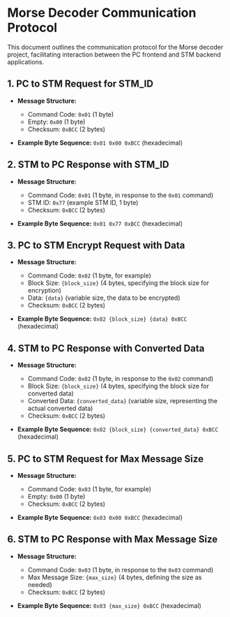 # Morse Decoder Communication Protocol

This document outlines the communication protocol for the Morse decoder project, facilitating interaction between the PC frontend and STM backend applications.

## 1. PC to STM Request for STM_ID

- **Message Structure:**
  - Command Code: `0x01` (1 byte)
  - Empty: `0x00` (1 byte)
  - Checksum: `0xBCC` (2 bytes)

- **Example Byte Sequence:** `0x01 0x00 0xBCC` (hexadecimal)

## 2. STM to PC Response with STM_ID

- **Message Structure:**
  - Command Code: `0x01` (1 byte, in response to the `0x01` command)
  - STM ID: `0x77` (example STM ID, 1 byte)
  - Checksum: `0xBCC` (2 bytes)

- **Example Byte Sequence:** `0x01 0x77 0xBCC` (hexadecimal)

## 3. PC to STM Encrypt Request with Data

- **Message Structure:**
  - Command Code: `0x02` (1 byte, for example)
  - Block Size: `{block_size}` (4 bytes, specifying the block size for encryption)
  - Data: `{data}` (variable size, the data to be encrypted)
  - Checksum: `0xBCC` (2 bytes)

- **Example Byte Sequence:** `0x02 {block_size} {data} 0xBCC` (hexadecimal)

## 4. STM to PC Response with Converted Data

- **Message Structure:**
  - Command Code: `0x02` (1 byte, in response to the `0x02` command)
  - Block Size: `{block_size}` (4 bytes, specifying the block size for converted data)
  - Converted Data: `{converted_data}` (variable size, representing the actual converted data)
  - Checksum: `0xBCC` (2 bytes)

- **Example Byte Sequence:** `0x02 {block_size} {converted_data} 0xBCC` (hexadecimal)

## 5. PC to STM Request for Max Message Size

- **Message Structure:**
  - Command Code: `0x03` (1 byte, for example)
  - Empty: `0x00` (1 byte)
  - Checksum: `0xBCC` (2 bytes)

- **Example Byte Sequence:** `0x03 0x00 0xBCC` (hexadecimal)

## 6. STM to PC Response with Max Message Size

- **Message Structure:**
  - Command Code: `0x03` (1 byte, in response to the `0x03` command)
  - Max Message Size: `{max_size}` (4 bytes, defining the size as needed)
  - Checksum: `0xBCC` (2 bytes)

- **Example Byte Sequence:** `0x03 {max_size} 0xBCC` (hexadecimal)
